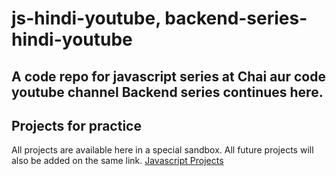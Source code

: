 # js-hindi-youtube, backend-series-hindi-youtube

A code repo for javascript series at Chai aur code youtube channel
Backend series continues here.
---

## Projects for practice

All projects are available here in a special sandbox. All future projects will also be added on the same link.
[Javascript Projects](https://stackblitz.com/edit/dom-project-chaiaurcode?file=index.html)
